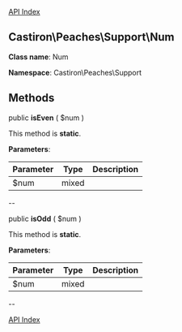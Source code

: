 [API Index](ApiIndex.md)


Castiron\Peaches\Support\Num
---------------


**Class name**: Num

**Namespace**: Castiron\Peaches\Support







    

    







Methods
-------


public **isEven** ( $num )








This method is **static**.



**Parameters**:

| Parameter | Type | Description |
|-----------|------|-------------|
| $num | mixed |  |

--

public **isOdd** ( $num )








This method is **static**.



**Parameters**:

| Parameter | Type | Description |
|-----------|------|-------------|
| $num | mixed |  |

--

[API Index](ApiIndex.md)
